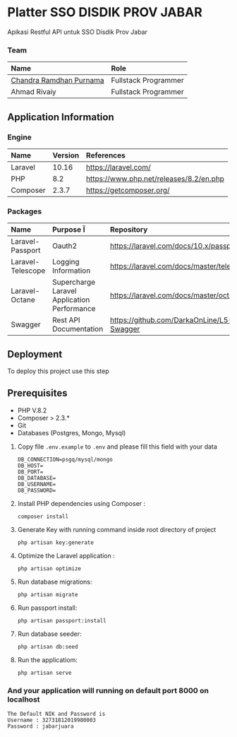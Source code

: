 # Platter SSO DISDIK PROV JABAR

Apikasi Restful API untuk SSO Disdik Prov Jabar

### Team

| Name                                                                   | Role                 |
| :--------------------------------------------------------------------- | :------------------- |
| [Chandra Ramdhan Purnama](https://www.linkedin.com/in/chandraramdhan/) | Fullstack Programmer |
| Ahmad Rivaiy                                                           | Fullstack Programmer |

## Application Information

### Engine

| Name     | Version | References                              |
| :------- | :------ | :-------------------------------------- |
| Laravel  | 10.16   | https://laravel.com/                    |
| PHP      | 8.2     | https://www.php.net/releases/8.2/en.php |
| Composer | 2.3.7   | https://getcomposer.org/                |

### Packages

| Name              | Purpose Ï                                   | Repository                                |
| :---------------- | :------------------------------------------ | :---------------------------------------- |
| Laravel-Passport  | Oauth2                                      | https://laravel.com/docs/10.x/passport    |
| Laravel-Telescope | Logging Information                         | https://laravel.com/docs/master/telescope |
| Laravel-Octane    | Supercharge Laravel Application Performance | https://laravel.com/docs/master/octane    |
| Swagger           | Rest API Documentation                      | https://github.com/DarkaOnLine/L5-Swagger |

## Deployment

To deploy this project use this step

## Prerequisites

-   PHP V.8.2
-   Composer > 2.3.\*
-   Git
-   Databases (Postgres, Mongo, Mysql)

1. Copy file `.env.example` to `.env` and please fill this field with your data

    ```.dotenv
    DB_CONNECTION=psgq/mysql/mongo
    DB_HOST=
    DB_PORT=
    DB_DATABASE=
    DB_USERNAME=
    DB_PASSWORD=

    ```
2. Install PHP dependencies using Composer :
    ```
    composer install
    ```
3. Generate Key with running command inside root directory of project
    ```
    php artisan key:generate
    ```
4. Optimize the Laravel application :
    ```
    php artisan optimize
    ```
5. Run database migrations:
    ```
    php artisan migrate
    ```
6. Run passport install:
    ```
    php artisan passport:install
    ```
7. Run database seeder:
    ```
    php artisan db:seed
    ```
8. Run the applicatiom:
    ```
    php artisan serve
    ```

### And your application will running on default port 8000 on localhost

```
The Default NIK and Password is
Username : 32731812019980003
Password : jabarjuara
```
